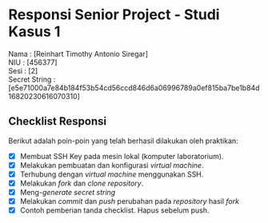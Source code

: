 # Responsi Senior Project - Studi Kasus 1

Nama : [Reinhart Timothy Antonio Siregar]  
NIU : [456377]  
Sesi : [2]  
Secret String : [e5e71000a7e84b184f53b54cd56ccd846d6a06996789a0ef815ba7be1b84d16820230616070310]

## Checklist Responsi

Berikut adalah poin-poin yang telah berhasil dilakukan oleh praktikan:

- [x] Membuat SSH Key pada mesin lokal (komputer laboratorium).
- [x] Melakukan pembuatan dan konfigurasi _virtual machine_.
- [x] Terhubung dengan _virtual machine_ menggunakan SSH.
- [x] Melakukan _fork_ dan _clone_ _repository_.
- [x] Meng-_generate_ _secret string_
- [x] Melakukan _commit_ dan _push_ perubahan pada _repository_ hasil _fork_
- [x] Contoh pemberian tanda checklist. Hapus sebelum push.
